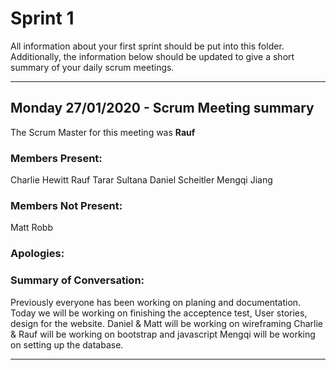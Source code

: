 # Sprint 1

All information about your first sprint should be put into this folder. Additionally, the information below should be updated to give a short summary of your daily scrum meetings.

---

## Monday 27/01/2020 - Scrum Meeting summary
The Scrum Master for this meeting was **Rauf**

### Members Present:
Charlie Hewitt 
Rauf Tarar Sultana 
Daniel Scheitler 
Mengqi Jiang 

### Members Not Present:
Matt Robb

### Apologies:


### Summary of Conversation:
Previously everyone has been working on planing and documentation. Today we will be working on finishing the acceptence test, User stories, design for the website. 
Daniel & Matt will be working on wireframing
Charlie & Rauf will be working on bootstrap and javascript
Mengqi will be working on setting up the database.

------------------------------------------------------------------------------------------------------------------------------------
